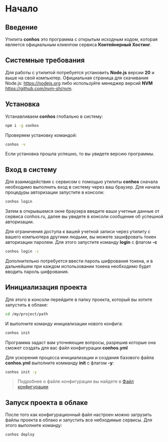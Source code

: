 # Начало

## Введение

Утилита **conhos** это программа с открытым исходным кодом, которая является официальным клиентом сервиса **Контейнерный Хостинг**.

## Системные требования

Для работы с утилитой потребуется установить **Node.js** версии **20** и выше на свой компьютер. Официальная страница для скачивания Node.js: https://nodejs.org либо используйте менеджер версий **NVM** https://github.com/nvm-sh/nvm.

## Установка

Устанавливаем **conhos** глобально в систему:

```sh
npm i -g conhos
```

Проверяем установку командой:

```sh
conhos -v
```

Если установка прошла успешно, то вы увидете версию программы.

## Вход в систему

Для взаимодействия с сервисом с помощью утилиты **conhos** сначала необходимо выполнить вход в систему через ваш браузер.
Для начала процедуры авторизации запустите в консоли:

```sh
conhos login
```

Затем в открывшемся окне браузера введите ваши учетные данные от сервиса conhos.ru, далее вы увидете в консоли сообщение об успешной авторизации.

Для ограничения доступа к вашей учетной записи через утилиту с вашего компьютера другими людьми, вы можете зашифровать токен авторизации паролем.
Для этого запустите команду **login** с флагом **-с**

```sh
conhos login -c
```

Дополнительно потребуется ввести пароль шифрования токена, и в дальнейшем при каждом использовании токена необходимо будет вводить пароль шифрования.

## Инициализация проекта

Для этого в консоли перейдите в папку проекта, который вы хотите запустить в облаке:

```sh
cd /my/project/path
```

И выполните команду инициализации нового конфига:

```sh
conhos init
```

Программа задаст вам уточняющие вопросы, разрешив которые она сможет создать для вас файл конфигурации **conhos.yml**

Для ускорения процесса инициализации и создания базового файла **conhos.yml** выполните комманду **init** с флагом **-y**:

```sh
conhos init -y
```

> Подробнее о файле конфигурации вы найдете в [Файл конфигурации](./ConfigFile.md)

## Запуск проекта в облаке

После того как конфигурационный файл настроен можно загрузить файлы проекта в облако и запустить все небходимые сервисы.
Для этого выполните команду:

```sh
conhos deploy
```

